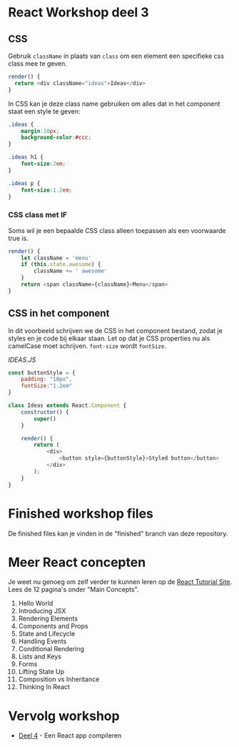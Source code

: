 # React Workshop deel 3

## CSS 

Gebruik `className` in plaats van `class` om een element een specifieke css class mee te geven.

```javascript
render() {
  return <div className="ideas">Ideas</div>
}
```
In CSS kan je deze class name gebruiken om alles dat in het component staat een style te geven:

```css
.ideas {
    margin:10px;
    background-color:#ccc;
}

.ideas h1 {
    font-size:2em;
}

.ideas p {
    font-size:1.2em;
}
```

### CSS class met IF 

Soms wil je een bepaalde CSS class alleen toepassen als een voorwaarde true is. 
```javascript
render() {
    let className = 'menu'
    if (this.state.awesome) {
        className += ' awesome'
    }
    return <span className={className}>Menu</span>
}
```

## CSS in het component

In dit voorbeeld schrijven we de CSS in het component bestand, zodat je styles en je code bij elkaar staan. Let op dat je CSS properties nu als camelCase moet schrijven. `font-size` wordt `fontSize`.


*IDEAS.JS*
```javascript
const buttonStyle = {
    padding: "10px",
    fontSize:"1.2em"
}

class Ideas extends React.Component {
    constructor() {
        super()
    }

    render() {
        return (
            <div>
                <button style={buttonStyle}>Styled button</button>
            </div>
        );
    }
}
```
# Finished workshop files

De finished files kan je vinden in de "finished" branch van deze repository.

# Meer React concepten

Je weet nu genoeg om zelf verder te kunnen leren op de [React Tutorial Site](https://reactjs.org/docs/hello-world.html). Lees de 12 pagina's onder "Main Concepts".

1. Hello World
2. Introducing JSX
3. Rendering Elements
4. Components and Props
5. State and Lifecycle
6. Handling Events
7. Conditional Rendering
8. Lists and Keys
9. Forms
10. Lifting State Up
11. Composition vs Inheritance
12. Thinking In React

# Vervolg workshop

 - [Deel 4](./deel4.md) - Een React app compileren